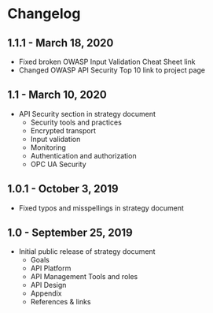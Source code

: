 # Changelog

## 1.1.1 - March 18, 2020

* Fixed broken OWASP Input Validation Cheat Sheet link
* Changed OWASP API Security Top 10 link to project page

## 1.1 - March 10, 2020

* API Security section in strategy document
  * Security tools and practices
  * Encrypted transport
  * Input validation
  * Monitoring
  * Authentication and authorization
  * OPC UA Security

## 1.0.1 - October 3, 2019

* Fixed typos and misspellings in strategy document

## 1.0 - September 25, 2019

* Initial public release of strategy document
  * Goals
  * API Platform
  * API Management Tools and roles
  * API Design
  * Appendix
  * References & links